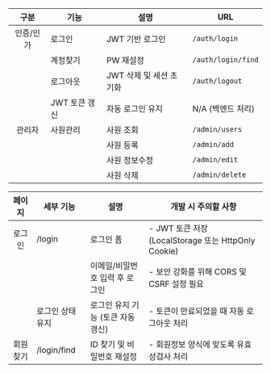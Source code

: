 | 구분       | 기능        | 설명                    | URL                  |
|:---:|------------------|-----------------------|----------------------|
| 인증/인가 | 로그인      | JWT 기반 로그인         | `/auth/login`        |
|               | 계정찾기    | PW 재설정               | `/auth/login/find`   |
|               | 로그아웃    | JWT 삭제 및 세션 초기화  | `/auth/logout`       |
|               | JWT 토큰 갱신 | 자동 로그인 유지        |N/A (백엔드 처리)  |
| 관리자        | 사원관리   | 사원 조회               | `/admin/users`       |
|               |             | 사원 등록               | `/admin/add`         |
|               |             | 사원 정보수정           | `/admin/edit`        |
|               |             | 사원 삭제               | `/admin/delete`      |

| 페이지     | 세부 기능       | 설명                          | 개발 시 주의할 사항                                      |
|:---:|-----------------|-----------------------------|------------------------------------------------------|
| 로그인     | /login          | 로그인 폼                      | - JWT 토큰 저장 (LocalStorage 또는 HttpOnly Cookie)    |
|           |                 | 이메일/비밀번호 입력 후 로그인 | - 보안 강화를 위해 CORS 및 CSRF 설정 필요              |
|           | 로그인 상태 유지  | 로그인 유지 기능 (토큰 자동 갱신)  | - 토큰이 만료되었을 때 자동 로그아웃 처리               |
| 회원찾기    | /login/find     | ID 찾기 및 비밀번호 재설정       | - 회원정보 양식에 맞도록 유효성검사 처리                  |
